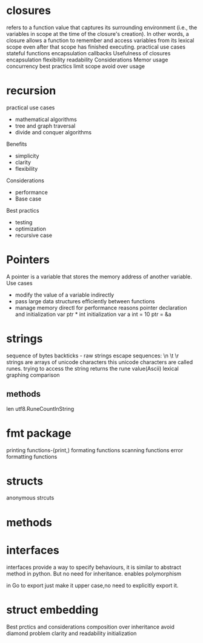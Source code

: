 # closures
refers to a function value that captures its surrounding environment (i.e., the variables in scope at the time of the closure's creation). In other words, a closure allows a function to remember and access variables from its lexical scope even after that scope has finished executing.
practical use cases
stateful functions
encapsulation
callbacks
Usefulness of closures
encapsulation
flexibility
readability
Considerations
Memor usage
concurrency
best practics
limit scope
avoid over usage

# recursion
practical use cases
- mathematical algorithms
- tree and graph traversal
- divide and conquer algorithms

Benefits
- simplicity
- clarity
- flexibility

Considerations
- performance
- Base case

Best practics
- testing
- optimization
- recursive case

# Pointers
A pointer is a variable that stores the memory address of another variable.
Use cases
- modify the value of a variable indirectly 
- pass large data structures efficiently between functions
- manage memory directl for performance reasons
pointer declaration and initialization
var ptr * int
initialization
var a int = 10
ptr = &a


# strings
sequence of bytes
backticks - raw strings
escape sequences: \n \t \r
strings are arrays of unicode characters this unicode characters are called runes.
trying to access the string returns the rune value(Ascii)
lexical graphing comparison
## methods
len
utf8.RuneCountInString


# fmt package
printing functions-(print,)
formating functions
scanning functions
error formatting functions


# structs
anonymous strcuts

# methods

# interfaces
interfaces provide a way to specify behaviours, it is similar to abstract method in python. But no need for inheritance.
enables polymorphism

in Go to export just make it upper case,no need to explicitly export it.

# struct embedding
Best prctics and considerations
composition over inheritance
avoid diamond problem
clarity and readability
initialization